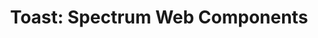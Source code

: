 ---
layout: examples.njk
title: 'Toast: Spectrum Web Components'
displayName: Toast
componentName: toast
tags:
  - component-examples
---